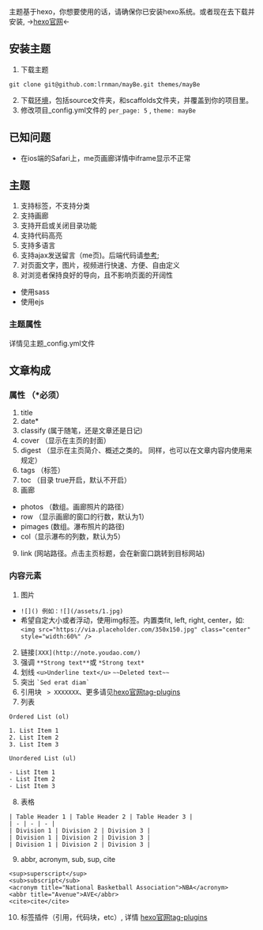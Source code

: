主题基于hexo，你想要使用的话，请确保你已安装hexo系统。或者现在去下载并安装, ->[hexo官网](https://hexo.io)<-

## 安装主题
1. 下载主题
```
git clone git@github.com:lrnman/mayBe.git themes/mayBe
```
2. 下载[环境](https://github.com/lrnman/mayBe-dev)，包括source文件夹，和scaffolds文件夹，并覆盖到你的项目里。
3. 修改项目_config.yml文件的 `per_page: 5` ,  `theme: mayBe`

## 已知问题
- 在ios端的Safari上，me页画廊详情中iframe显示不正常

## 主题
1. 支持标签，不支持分类
2. 支持画廊
3. 支持开启或关闭目录功能
4. 支持代码高亮
5. 支持多语言
6. 支持ajax发送留言（me页)。后端代码请[参考](https://c.55to.top/2017/07/06/使用前后端分离技术，为mayBe主题增加留言功能支持/);
7. 对页面文字，图片，视频进行快速、方便、自由定义
8. 对浏览者保持良好的导向，且不影响页面的开阔性

- 使用sass
- 使用ejs

### 主题属性
详情见主题_config.yml文件

## 文章构成
### 属性 （*必须）
1. title
2. date*
3. classify     (属于随笔，还是文章还是日记)
4. cover （显示在主页的封面）
5. digest （显示在主页简介、概述之类的。 同样，也可以在文章内容内使用<!--more-->来规定）
6. tags （标签）
7. toc （目录 true开启，默认不开启）
8. 画廊 
- photos （数组。画廊照片的路径）
- row （显示画廊的窗口的行数，默认为1）
- pimages (数组。瀑布照片的路径)
- col（显示瀑布的列数，默认为5）

9. link (网站路径。点击主页标题，会在新窗口跳转到目标网站)

### 内容元素
1. 图片
- ```![]() 例如：![](/assets/1.jpg)```
- 希望自定大小或者浮动，使用img标签。内置类fit, left, right, center，如: 
```<img src="https://via.placeholder.com/350x150.jpg" class="center" style="width:60%" />```   
2. 链接```[XXX](http://note.youdao.com/)```
3. 强调 ```**Strong text**```或 ```*Strong text*```
4. 划线 ```<u>Underline text</u>``` ```~~Deleted text~~```
5. 突出 ``` `Sed erat diam` ```
6. 引用块 ``` > XXXXXXX```、更多请见[hexo官网tag-plugins](https://hexo.io/zh-cn/docs/tag-plugins.html)
7. 列表 
 ```
 Ordered List (ol)
 
1. List Item 1
2. List Item 2
3. List Item 3
 ```
 ```
 Unordered List (ul)

- List Item 1
- List Item 2
- List Item 3
 ```
8. 表格
```
| Table Header 1 | Table Header 2 | Table Header 3 |
| - | - | - |
| Division 1 | Division 2 | Division 3 |
| Division 1 | Division 2 | Division 3 |
| Division 1 | Division 2 | Division 3 |
```
9. abbr, acronym, sub, sup, cite
```
<sup>superscript</sup>
<sub>subscript</sub>
<acronym title="National Basketball Association">NBA</acronym>
<abbr title="Avenue">AVE</abbr>
<cite>cite</cite>
```
10. 标签插件（引用，代码块，etc）, 详情 [hexo官网tag-plugins](https://hexo.io/zh-cn/docs/tag-plugins.html)